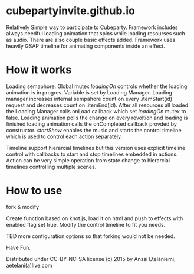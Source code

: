 # cubepartyinvite.github.io
Relatively Simple way to participate to Cubeparty. Framework includes always needful loading animation that spins while loading resourses such as audio. There are also couple basic effects added. Framework uses heavily GSAP timeline for animating components inside an effect.

# How it works
Loading semaphore: Global mutex _loadingOn_ controls whether the loading animation is in progres. Variable is set by Loading Manager. Loading manager increases internal sempahore count on every .itemStart(id) request and decreases count on .itemEnd(id). After all resources all loaded the Loading Manager calls onLoad callback which set _loadingOn_ mutex to false. Loading animation polls the change on every revoltion and loading is finished loading animation calls the onCompleted callback provded by constructor. _startShow_ enables the music and starts the control timeline which is used to control each action separately.

Timeline support hierarcial timelines but this version uses explicit timeline control with callbacks to start and stop timelines embedded in actions. Action can be very simple operation from state change to hierarcial timelines controlling multiple scenes.

# How to use
fork & modify

Create function based on knot.js, load it on html and push to effects with enabled flag set true. Modify the control timeline to fit you needs.

TBD more configuration options so that forking would not be needed.

Have Fun.

Distributed under CC-BY-NC-SA license (c) 2015 by Anssi Eteläniemi, aetelani(a)live.com 
